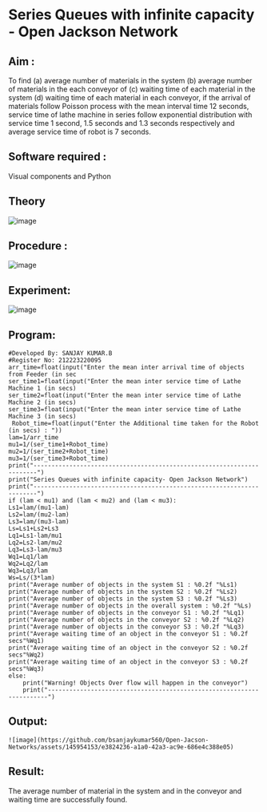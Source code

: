 # Series Queues with infinite capacity - Open Jackson Network

## Aim :
To find (a) average number of materials in the system (b) average number of materials in the each conveyor of (c) waiting time of each material in the system (d) waiting time of each material in each conveyor, if the arrival  of materials follow Poisson process with the mean interval time 12 seconds, service time of  lathe machine in series follow exponential distribution  with service time  1 second, 1.5 seconds and 1.3 seconds respectively and average service time of robot is 7 seconds.

## Software required :
Visual components and Python

## Theory

![image](https://user-images.githubusercontent.com/103921593/203239736-7b81f599-71a8-4ae7-b63e-5d98acd9ea54.png)


## Procedure :

![image](https://user-images.githubusercontent.com/103921593/203239789-bc870dce-6727-487b-a0e2-4fc3f5114889.png)


## Experiment:



![image](https://github.com/bsanjaykumar560/Open-Jacson-Networks/assets/145954153/46f07904-2ed6-4eac-804f-05800e5cb05a)





## Program:



    #Developed By: SANJAY KUMAR.B
    #Register No: 212223220095
    arr_time=float(input("Enter the mean inter arrival time of objects from Feeder (in sec
    ser_time1=float(input("Enter the mean inter service time of Lathe Machine 1 (in secs)
    ser_time2=float(input("Enter the mean inter service time of Lathe Machine 2 (in secs)
    ser_time3=float(input("Enter the mean inter service time of Lathe Machine 3 (in secs)
     Robot_time=float(input("Enter the Additional time taken for the Robot (in secs) : "))
    lam=1/arr_time
    mu1=1/(ser_time1+Robot_time)
    mu2=1/(ser_time2+Robot_time)
    mu3=1/(ser_time3+Robot_time)
    print("-----------------------------------------------------------------------")
    print("Series Queues with infinite capacity- Open Jackson Network")
    print("-----------------------------------------------------------------------")
    if (lam < mu1) and (lam < mu2) and (lam < mu3):
    Ls1=lam/(mu1-lam)
    Ls2=lam/(mu2-lam)
    Ls3=lam/(mu3-lam)
    Ls=Ls1+Ls2+Ls3
    Lq1=Ls1-lam/mu1
    Lq2=Ls2-lam/mu2
    Lq3=Ls3-lam/mu3
    Wq1=Lq1/lam
    Wq2=Lq2/lam
    Wq3=Lq3/lam
    Ws=Ls/(3*lam)
    print("Average number of objects in the system S1 : %0.2f "%Ls1)
    print("Average number of objects in the system S2 : %0.2f "%Ls2)
    print("Average number of objects in the system S3 : %0.2f "%Ls3)
    print("Average number of objects in the overall system : %0.2f "%Ls)
    print("Average number of objects in the conveyor S1 : %0.2f "%Lq1)
    print("Average number of objects in the conveyor S2 : %0.2f "%Lq2)
    print("Average number of objects in the conveyor S3 : %0.2f "%Lq3)
    print("Average waiting time of an object in the conveyor S1 : %0.2f secs"%Wq1)
    print("Average waiting time of an object in the conveyor S2 : %0.2f secs"%Wq2)
    print("Average waiting time of an object in the conveyor S3 : %0.2f secs"%Wq3)
    else:
        print("Warning! Objects Over flow will happen in the conveyor")
        print("----------------------------------------------------------------------")





## Output:







    ![image](https://github.com/bsanjaykumar560/Open-Jacson-Networks/assets/145954153/e3824236-a1a0-42a3-ac9e-686e4c388e05)





## Result:






The average number of material in the system and in the conveyor and waiting time are
successfully found.
